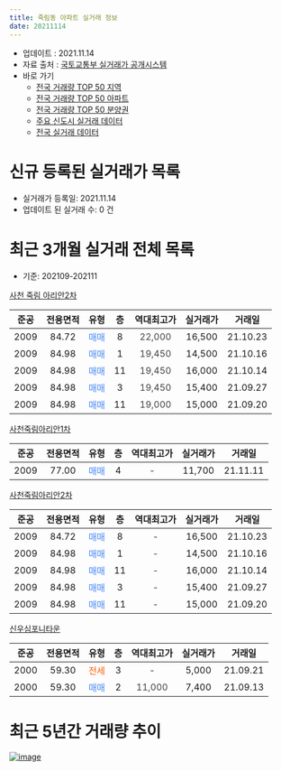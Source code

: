 ```yaml
---
title: 죽림동 아파트 실거래 정보
date: 20211114
---
```


* 업데이트 : 2021.11.14
* 자료 출처 : [국토교통부 실거래가 공개시스템](http://rt.molit.go.kr)
* 바로 가기
    * [전국 거래량 TOP 50 지역](https://apt-info.github.io/apt-trade-info/tr)
    * [전국 거래량 TOP 50 아파트](https://apt-info.github.io/apt-trade-info/ta)
    * [전국 거래량 TOP 50 분양권](https://apt-info.github.io/apt-trade-info/tb)
    * [주요 신도시 실거래 데이터](https://apt-info.github.io/apt-trade-info/newtown)
    * [전국 실거래 데이터](https://apt-info.github.io/apt-trade-info/all)



<script async src="https://pagead2.googlesyndication.com/pagead/js/adsbygoogle.js"></script>
<!-- 기본광고 -->
<ins class="adsbygoogle"
     style="display:block"
     data-ad-client="ca-pub-1142216861245946"
     data-ad-slot="4805727019"
     data-ad-format="auto"
     data-full-width-responsive="true"></ins>
<script>
     (adsbygoogle = window.adsbygoogle || []).push({});
</script>


# 신규 등록된 실거래가 목록

* 실거래가 등록일: 2021.11.14
* 업데이트 된 실거래 수: 0 건




<script async src="https://pagead2.googlesyndication.com/pagead/js/adsbygoogle.js"></script>
<!-- 기본광고 -->
<ins class="adsbygoogle"
     style="display:block"
     data-ad-client="ca-pub-1142216861245946"
     data-ad-slot="4805727019"
     data-ad-format="auto"
     data-full-width-responsive="true"></ins>
<script>
     (adsbygoogle = window.adsbygoogle || []).push({});
</script>


# 최근 3개월 실거래 전체 목록
* 기준: 202109-202111


[사천 죽림 아리안2차](https://search.naver.com/search.naver?query=%EC%82%AC%EC%B2%9C+%EC%A3%BD%EB%A6%BC+%EC%95%84%EB%A6%AC%EC%95%882%EC%B0%A8)

|준공|전용면적|유형|층|역대최고가|실거래가|거래일|
|:---:|:---:|:---:|:---:|:---:|:---:|:---:|
|2009|84.72|<span style="color:#4285F3">매매</span>|8|<span style="color:#444444">22,000</span>|16,500|21.10.23|
|2009|84.98|<span style="color:#4285F3">매매</span>|1|<span style="color:#444444">19,450</span>|14,500|21.10.16|
|2009|84.98|<span style="color:#4285F3">매매</span>|11|<span style="color:#444444">19,450</span>|16,000|21.10.14|
|2009|84.98|<span style="color:#4285F3">매매</span>|3|<span style="color:#444444">19,450</span>|15,400|21.09.27|
|2009|84.98|<span style="color:#4285F3">매매</span>|11|<span style="color:#444444">19,000</span>|15,000|21.09.20|

[사천죽림아리안1차](https://search.naver.com/search.naver?query=%EC%82%AC%EC%B2%9C%EC%A3%BD%EB%A6%BC%EC%95%84%EB%A6%AC%EC%95%881%EC%B0%A8)

|준공|전용면적|유형|층|역대최고가|실거래가|거래일|
|:---:|:---:|:---:|:---:|:---:|:---:|:---:|
|2009|77.00|<span style="color:#4285F3">매매</span>|4|<span style="color:#444444">-</span>|11,700|21.11.11|

[사천죽림아리안2차](https://search.naver.com/search.naver?query=%EC%82%AC%EC%B2%9C%EC%A3%BD%EB%A6%BC%EC%95%84%EB%A6%AC%EC%95%882%EC%B0%A8)

|준공|전용면적|유형|층|역대최고가|실거래가|거래일|
|:---:|:---:|:---:|:---:|:---:|:---:|:---:|
|2009|84.72|<span style="color:#4285F3">매매</span>|8|<span style="color:#444444">-</span>|16,500|21.10.23|
|2009|84.98|<span style="color:#4285F3">매매</span>|1|<span style="color:#444444">-</span>|14,500|21.10.16|
|2009|84.98|<span style="color:#4285F3">매매</span>|11|<span style="color:#444444">-</span>|16,000|21.10.14|
|2009|84.98|<span style="color:#4285F3">매매</span>|3|<span style="color:#444444">-</span>|15,400|21.09.27|
|2009|84.98|<span style="color:#4285F3">매매</span>|11|<span style="color:#444444">-</span>|15,000|21.09.20|

[신우심포니타운](https://search.naver.com/search.naver?query=%EC%8B%A0%EC%9A%B0%EC%8B%AC%ED%8F%AC%EB%8B%88%ED%83%80%EC%9A%B4)

|준공|전용면적|유형|층|역대최고가|실거래가|거래일|
|:---:|:---:|:---:|:---:|:---:|:---:|:---:|
|2000|59.30|<span style="color:#FF5A00">전세</span>|3|<span style="color:#444444">-</span>|5,000|21.09.21|
|2000|59.30|<span style="color:#4285F3">매매</span>|2|<span style="color:#444444">11,000</span>|7,400|21.09.13|



<script async src="https://pagead2.googlesyndication.com/pagead/js/adsbygoogle.js"></script>
<!-- 기본광고 -->
<ins class="adsbygoogle"
     style="display:block"
     data-ad-client="ca-pub-1142216861245946"
     data-ad-slot="4805727019"
     data-ad-format="auto"
     data-full-width-responsive="true"></ins>
<script>
     (adsbygoogle = window.adsbygoogle || []).push({});
</script>


# 최근 5년간 거래량 추이


<div style="width:100%;">
    <canvas id="deal_progress" height="200"></canvas>
</div>

<script>
new Chart(document.getElementById("deal_progress"), {
    type: 'line',
    data: {
        labels: ['16.01','16.02','16.03','16.04','16.05','16.06','16.07','16.08','16.09','16.10','16.11','16.12','17.01','17.02','17.03','17.04','17.05','17.06','17.07','17.08','17.09','17.10','17.11','17.12','18.01','18.02','18.03','18.04','18.06','18.07','18.08','18.09','18.10','18.11','18.12','19.01','19.02','19.03','19.04','19.05','19.06','19.07','19.08','19.09','19.10','19.11','19.12','20.01','20.02','20.03','20.04','20.05','20.06','20.07','20.08','20.09','20.10','20.11','20.12','21.01','21.02','21.03','21.04','21.05','21.06','21.07','21.08','21.09','21.10','21.11'],
        datasets: [{
            label: '매매/분양권',
            data: [3,5,5,7,8,1,7,2,3,4,5,5,2,3,8,4,7,3,3,3,5,2,2,1,1,5,1,1,1,1,1,2,1,5,1,2,1,2,1,3,0,1,1,0,2,3,3,4,2,1,3,5,1,1,3,2,1,2,1,2,3,3,4,1,2,9,1,5,6,1],
            borderColor: "rgba(66, 133, 243, 1)",
            backgroundColor: "rgba(66, 133, 243, 0.05)",
            borderWidth: 1,
            pointRadius: 0,
            fill: false,
            lineTension: 0
        },{
            label: '전/월세',
            data: [2,2,1,3,2,2,1,2,0,1,2,1,3,2,1,2,0,2,1,0,3,0,2,1,1,1,2,2,2,0,2,3,2,2,1,1,0,2,1,0,2,3,1,3,1,1,1,1,3,0,3,0,1,2,0,2,3,0,0,0,1,0,0,1,3,1,2,1,0,0],
            borderColor: "rgba(255, 90, 0, 1)",
            backgroundColor: "rgba(255, 90, 0, 0.05)",
            borderWidth: 1,
            pointRadius: 0,
            fill: false,
            lineTension: 0
        },{
            label: '합계',
            data: [5,7,6,10,10,3,8,4,3,5,7,6,5,5,9,6,7,5,4,3,8,2,4,2,2,6,3,3,3,1,3,5,3,7,2,3,1,4,2,3,2,4,2,3,3,4,4,5,5,1,6,5,2,3,3,4,4,2,1,2,4,3,4,2,5,10,3,6,6,1],
            borderColor: "rgba(0, 0, 0, 1)",
            backgroundColor: "rgba(0, 0, 0, 0.03)",
            borderWidth: 0.1,
            pointRadius: 0,
            fill: true,
            lineTension: 0
        }
        ]
    },
    options: {
        responsive: true,
        title: {
            display: false
        },
        tooltips: {
            mode: 'index',
            intersect: false
        },
        hover: {
            mode: 'nearest',
            intersect: true
        },
        scales: {
            xAxes: [{
                display: true,
                scaleLabel: {
                    display: true,
                    labelString: '년/월'
                }
            }],
            yAxes: [{
                display: true,
                ticks: {
                    suggestedMin: 0,
                },
                scaleLabel: {
                    display: true,
                    labelString: '실거래 수'
                }
            }]
        }
    }
});

</script>


[![image](https://apt-info.github.io/images/2020-01-03-apt-trade-info/1024x500.png)](https://play.google.com/store/apps/details?id=com.aptinfo.apttradeinfo)

